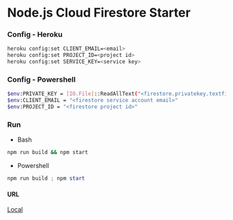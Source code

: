 # Node.js Cloud Firestore Starter #

### Config - Heroku ###
```bash
heroku config:set CLIENT_EMAIL=<email>
heroku config:set PROJECT_ID=<project id>
heroku config:set SERVICE_KEY=<service key>
```
### Config - Powershell ###
```bash
$env:PRIVATE_KEY = [IO.File]::ReadAllText("<firestore.privatekey.textfile>")
$env:CLIENT_EMAIL = "<firestore service account email>"
$env:PROJECT_ID = "<firestore project id>"
```

### Run ###
- Bash
```bash
npm run build && npm start
```
 - Powershell
```powershell
npm run build ; npm start
```

#### URL
[Local](http://localhost:3000/)